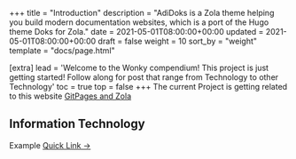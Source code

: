 +++
title = "Introduction"
description = "AdiDoks is a Zola theme helping you build modern documentation websites, which is a port of the Hugo theme Doks for Zola."
date = 2021-05-01T08:00:00+00:00
updated = 2021-05-01T08:00:00+00:00
draft = false
weight = 10
sort_by = "weight"
template = "docs/page.html"

[extra]
lead = 'Welcome to the Wonky compendium! This project is just getting started! Follow along for post that range from Technology to other Technology'
toc = true
top = false
+++
The current Project is getting related to this website [GitPages and Zola](../../information_technology/gitpages-and-zola/)

## Information Technology

Example [Quick Link →](../../information_technology/hello-it/)
